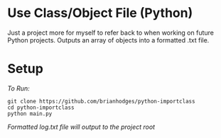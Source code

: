# Use Class/Object File (Python)
Just a project more for myself to refer back to when working on future Python projects. Outputs an array of objects into a formatted .txt file.

# Setup
*To Run:*
  ```
  git clone https://github.com/brianhodges/python-importclass
  cd python-importclass
  python main.py
  ```
*Formatted log.txt file will output to the project root* 
